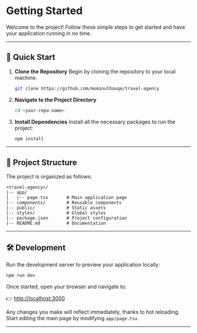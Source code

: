 # Getting Started

Welcome to the project! Follow these simple steps to get started and have your application running in no time.

---

## 🚀 Quick Start

1. **Clone the Repository**
   Begin by cloning the repository to your local machine:

   ```bash
   git clone https://github.com/mominulhouqe/travel-agency
   ```

2. **Navigate to the Project Directory**

   ```bash
   cd <your-repo-name>
   ```

3. **Install Dependencies**
   Install all the necessary packages to run the project:

   ```bash
   npm install
   ```

---

## 🔧 Project Structure

The project is organized as follows:

```
<travel-agency>/
|-- app/
|   |-- page.tsx       # Main application page
|-- components/        # Reusable components
|-- public/            # Static assets
|-- styles/            # Global styles
|-- package.json       # Project configuration
|-- README.md          # Documentation
```

---

## 🛠 Development

Run the development server to preview your application locally:

```bash
npm run dev

```

Once started, open your browser and navigate to:

👉 [http://localhost:3000](http://localhost:3000)

Any changes you make will reflect immediately, thanks to hot reloading. Start editing the main page by modifying `app/page.tsx`.

---

<!-- ## 🌐 Deploy on Vercel

Deploying to production is seamless with Vercel:

1. Push your code to a GitHub, GitLab, or Bitbucket repository.
2. Sign in to [Vercel](https://vercel.com/) and import your repository.
3. Configure the project settings as needed and click **Deploy**.

Your application will be live at a Vercel-provided URL! -->
